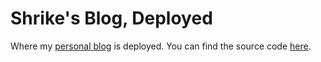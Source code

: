 # Shrike's Blog, Deployed

Where my [personal blog](https://shrike.me/) is deployed. You can find the
source code [here](https://github.com/SShrike/blog).
